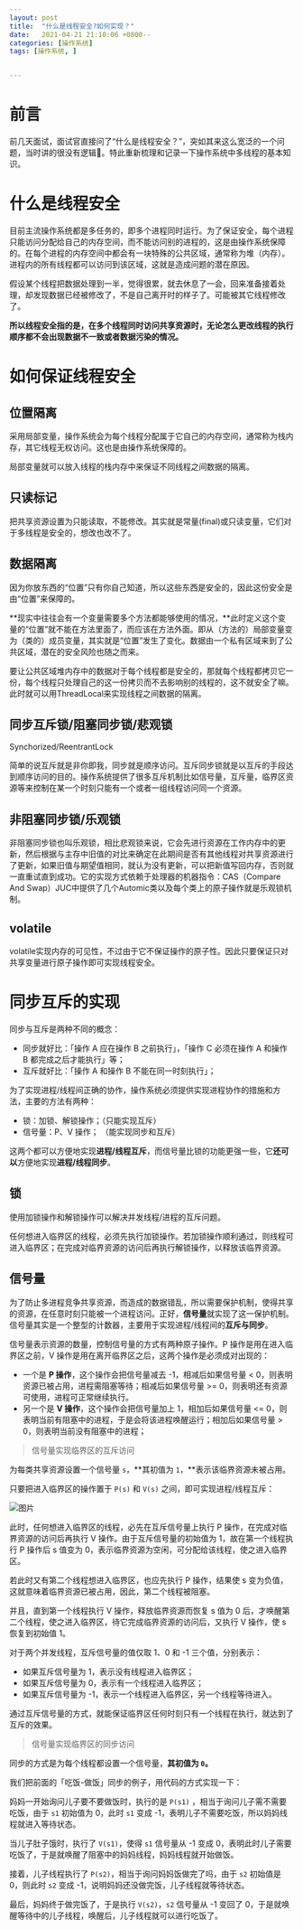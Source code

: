 ```yaml
---
layout: post
title:  "什么是线程安全?如何实现？"
date:   2021-04-21 21:10:06 +0800--
categories: [操作系统]
tags: [操作系统, ]  


---
```


# 前言

前几天面试，面试官直接问了“什么是线程安全？”，突如其来这么宽泛的一个问题，当时讲的很没有逻辑🤯。特此重新梳理和记录一下操作系统中多线程的基本知识。



# 什么是线程安全

目前主流操作系统都是多任务的，即多个进程同时运行。为了保证安全，每个进程只能访问分配给自己的内存空间，而不能访问别的进程的，这是由操作系统保障的。在每个进程的内存空间中都会有一块特殊的公共区域，通常称为堆（内存）。进程内的所有线程都可以访问到该区域，这就是造成问题的潜在原因。

假设某个线程把数据处理到一半，觉得很累，就去休息了一会，回来准备接着处理，却发现数据已经被修改了，不是自己离开时的样子了。可能被其它线程修改了。

**所以线程安全指的是，在多个线程同时访问共享资源时，无论怎么更改线程的执行顺序都不会出现数据不一致或者数据污染的情况。**



# 如何保证线程安全

## 位置隔离

采用局部变量，操作系统会为每个线程分配属于它自己的内存空间，通常称为栈内存，其它线程无权访问。这也是由操作系统保障的。

局部变量就可以放入线程的栈内存中来保证不同线程之间数据的隔离。



## 只读标记

把共享资源设置为只能读取，不能修改。其实就是常量(final)或只读变量，它们对于多线程是安全的，想改也改不了。



## 数据隔离

因为你放东西的“位置”只有你自己知道，所以这些东西是安全的，因此这份安全是由“位置”来保障的。

**现实中往往会有一个变量需要多个方法都能够使用的情况，**此时定义这个变量的“位置”就不能在方法里面了，而应该在方法外面。即从（方法的）局部变量变为（类的）成员变量，其实就是“位置”发生了变化。数据由一个私有区域来到了公共区域，潜在的安全风险也随之而来。

要让公共区域堆内存中的数据对于每个线程都是安全的，那就每个线程都拷贝它一份，每个线程只处理自己的这一份拷贝而不去影响别的线程的，这不就安全了嘛。此时就可以用ThreadLocal来实现线程之间数据的隔离。



## 同步互斥锁/阻塞同步锁/悲观锁

Synchorized/ReentrantLock

简单的说互斥就是非你即我，同步就是顺序访问。互斥同步锁就是以互斥的手段达到顺序访问的目的。操作系统提供了很多互斥机制比如信号量，互斥量，临界区资源等来控制在某一个时刻只能有一个或者一组线程访问同一个资源。





## 非阻塞同步锁/乐观锁

非阻塞同步锁也叫乐观锁，相比悲观锁来说，它会先进行资源在工作内存中的更新，然后根据与主存中旧值的对比来确定在此期间是否有其他线程对共享资源进行了更新，如果旧值与期望值相同，就认为没有更新，可以把新值写回内存，否则就一直重试直到成功。它的实现方式依赖于处理器的机器指令：CAS（Compare And Swap）JUC中提供了几个Automic类以及每个类上的原子操作就是乐观锁机制。



## volatile 

volatile实现内存的可见性，不过由于它不保证操作的原子性。因此只要保证只对共享变量进行原子操作即可实现线程安全。





# 同步互斥的实现

同步与互斥是两种不同的概念：

- 同步就好比：「操作 A 应在操作 B 之前执行」，「操作 C 必须在操作 A 和操作 B 都完成之后才能执行」等；
- 互斥就好比：「操作 A 和操作 B 不能在同一时刻执行」；

为了实现进程/线程间正确的协作，操作系统必须提供实现进程协作的措施和方法，主要的方法有两种：

- 锁：加锁、解锁操作；（只能实现互斥）
- 信号量：P、V 操作； （能实现同步和互斥）

这两个都可以方便地实现**进程/线程互斥**，而信号量比锁的功能更强一些，它**还可以**方便地实现**进程/线程同步**。



## 锁

使用加锁操作和解锁操作可以解决并发线程/进程的互斥问题。

任何想进入临界区的线程，必须先执行加锁操作。若加锁操作顺利通过，则线程可进入临界区；在完成对临界资源的访问后再执行解锁操作，以释放该临界资源。



## 信号量

为了防止多进程竞争共享资源，而造成的数据错乱，所以需要保护机制，使得共享的资源，在任意时刻只能被一个进程访问。正好，**信号量**就实现了这一保护机制。信号量其实是一个整型的计数器，主要用于实现进程/线程间的**互斥与同步**。

信号量表示资源的数量，控制信号量的方式有两种原子操作。P 操作是用在进入临界区之前，V 操作是用在离开临界区之后，这两个操作是必须成对出现的：

- 一个是 **P 操作**，这个操作会把信号量减去 -1，相减后如果信号量 < 0，则表明资源已被占用，进程需阻塞等待；相减后如果信号量 >= 0，则表明还有资源可使用，进程可正常继续执行。
- 另一个是 **V 操作**，这个操作会把信号量加上 1，相加后如果信号量 <= 0，则表明当前有阻塞中的进程，于是会将该进程唤醒运行；相加后如果信号量 > 0，则表明当前没有阻塞中的进程；



> 信号量实现临界区的互斥访问

为每类共享资源设置一个信号量 `s`，**其初值为 `1`，**表示该临界资源未被占用。

只要把进入临界区的操作置于 `P(s)` 和 `V(s)` 之间，即可实现进程/线程互斥：

![图片](/assets/imgs/640-9017344..png)

此时，任何想进入临界区的线程，必先在互斥信号量上执行 P 操作，在完成对临界资源的访问后再执行 V 操作。由于互斥信号量的初始值为 1，故在第一个线程执行 P 操作后 s 值变为 0，表示临界资源为空闲，可分配给该线程，使之进入临界区。

若此时又有第二个线程想进入临界区，也应先执行 P 操作，结果使 s 变为负值，这就意味着临界资源已被占用，因此，第二个线程被阻塞。

并且，直到第一个线程执行 V 操作，释放临界资源而恢复 s 值为 0 后，才唤醒第二个线程，使之进入临界区，待它完成临界资源的访问后，又执行 V 操作，使 s 恢复到初始值 1。

对于两个并发线程，互斥信号量的值仅取 1、0 和 -1 三个值，分别表示：

- 如果互斥信号量为 1，表示没有线程进入临界区；
- 如果互斥信号量为 0，表示有一个线程进入临界区；
- 如果互斥信号量为 -1，表示一个线程进入临界区，另一个线程等待进入。

通过互斥信号量的方式，就能保证临界区任何时刻只有一个线程在执行，就达到了互斥的效果。



> 信号量实现临界区的同步访问

同步的方式是为每个线程都设置一个信号量，**其初值为 `0`。**

我们把前面的「吃饭-做饭」同步的例子，用代码的方式实现一下：

妈妈一开始询问儿子要不要做饭时，执行的是 `P(s1)` ，相当于询问儿子需不需要吃饭，由于 `s1` 初始值为 0，此时 `s1` 变成 -1，表明儿子不需要吃饭，所以妈妈线程就进入等待状态。

当儿子肚子饿时，执行了 `V(s1)`，使得 `s1` 信号量从 -1 变成 0，表明此时儿子需要吃饭了，于是就唤醒了阻塞中的妈妈线程，妈妈线程就开始做饭。

接着，儿子线程执行了 `P(s2)`，相当于询问妈妈饭做完了吗，由于 `s2` 初始值是 0，则此时 `s2` 变成 -1，说明妈妈还没做完饭，儿子线程就等待状态。

最后，妈妈终于做完饭了，于是执行 `V(s2)`，`s2` 信号量从 -1 变回了 0，于是就唤醒等待中的儿子线程，唤醒后，儿子线程就可以进行吃饭了。
